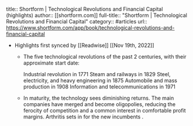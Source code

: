 title:: Shortform | Technological Revolutions and Financial Capital (highlights)
author:: [[shortform.com]]
full-title:: "Shortform | Technological Revolutions and Financial Capital"
category:: #articles
url:: https://www.shortform.com/app/book/technological-revolutions-and-financial-capital

- Highlights first synced by [[Readwise]] [[Nov 19th, 2022]]
	- The five technological revolutions of the past 2 centuries, with their approximate start date:
	  
	  Industrial revolution in 1771
	  Steam and railways in 1829
	  Steel, electricity, and heavy engineering in 1875
	  Automobile and mass production in 1908
	  Information and telecommunications in 1971
	- In maturity, the technology sees diminishing returns. The main companies have merged and become oligopolies, reducing the ferocity of competition and a common interest in comfortable profit margins. Arthritis sets in for the new incumbents .
